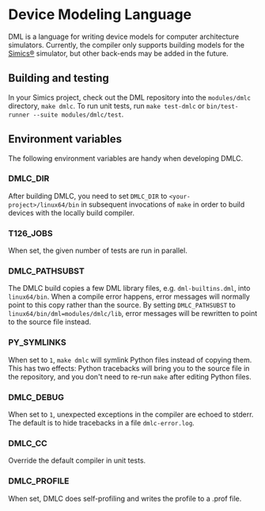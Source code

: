 <!--
  © 2021-2022 Intel Corporation
  SPDX-License-Identifier: MPL-2.0
-->

# Device Modeling Language

DML is a language for writing device models for computer architecture
simulators. Currently, the compiler only supports building models for
the
[Simics®](https://www.intel.com/content/www/us/en/download/645996/simics-simulator-public-release-preview.html)
simulator, but other back-ends may be added in the future.

## Building and testing
In your Simics project, check out the DML repository into the `modules/dmlc`
directory, `make dmlc`. To run unit tests, run `make test-dmlc` or
`bin/test-runner --suite modules/dmlc/test`.

## Environment variables
The following environment variables are handy when developing DMLC.

### DMLC_DIR
After building DMLC, you need to set `DMLC_DIR` to `<your-project>/linux64/bin`
in subsequent invocations of `make` in order to build devices with the locally
build compiler.

### T126_JOBS
When set, the given number of tests are run in parallel.

### DMLC_PATHSUBST
The DMLC build copies a few DML library files, e.g. `dml-builtins.dml`, into
`linux64/bin`. When a compile error happens, error messages will normally point
to this copy rather than the source. By setting `DMLC_PATHSUBST` to
`linux64/bin/dml=modules/dmlc/lib`, error messages will be rewritten to point
to the source file instead.

### PY_SYMLINKS
When set to `1`, `make dmlc` will symlink Python files instead of copying
them. This has two effects: Python tracebacks will bring you to the source file
in the repository, and you don't need to re-run `make` after editing Python
files.

### DMLC_DEBUG
When set to `1`, unexpected exceptions in the compiler are echoed to
stderr. The default is to hide tracebacks in a file `dmlc-error.log`.

### DMLC_CC
Override the default compiler in unit tests.

### DMLC_PROFILE
When set, DMLC does self-profiling and writes the profile to a .prof file.